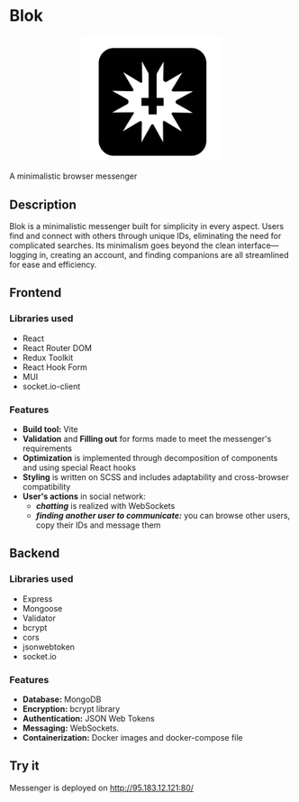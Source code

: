 # Blok

<p align="center">
<img src="./client/src/assets/logo.svg" style="width: 250px" alt="logo">
</p>
A minimalistic browser messenger

## Description

Blok is a minimalistic messenger built for simplicity in every aspect. Users find and connect with others through unique
IDs, eliminating the need for complicated searches. Its minimalism goes beyond the clean interface—logging in, creating
an account, and finding companions are all streamlined for ease and efficiency.

## Frontend

### Libraries used

+ React
+ React Router DOM
+ Redux Toolkit
+ React Hook Form
+ MUI
+ socket.io-client

### Features

+ **Build tool:** Vite
+ **Validation** and **Filling out** for forms made to meet the messenger's requirements
+ **Optimization** is implemented through decomposition of components and using special React hooks
+ **Styling** is written on SCSS and includes adaptability and cross-browser compatibility
+ **User's actions** in social network:
    + ***chatting*** is realized with WebSockets
    + ***finding another user to communicate:*** you can browse other users, copy their IDs and message them

## Backend

### Libraries used

+ Express
+ Mongoose
+ Validator
+ bcrypt
+ cors
+ jsonwebtoken
+ socket.io

### Features
+ **Database:** MongoDB
+ **Encryption:** bcrypt library
+ **Authentication:** JSON Web Tokens
+ **Messaging:** WebSockets. 
+ **Containerization:** Docker images and docker-compose file

## Try it

Messenger is deployed on http://95.183.12.121:80/
